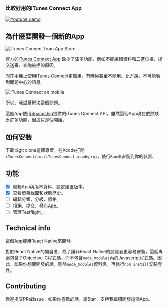 ### 比較好用的iTunes Connect App

[![Youtube demo](http://i.imgur.com/RFN0RQ3.jpg)](https://www.youtube.com/watch?v=1p3MoeznsAc "Youtube demo")

## 為什麼要開發一個新的App
![iTunes Connect from App Store](http://i.imgur.com/J488ghM.jpg)

[官方的iTunes Connect App](https://itunes.apple.com/tw/app/itunes-connect/id376771144?mt=8) 缺少了滿多功能，例如不能編輯資料和二進位檔、提交送審、查詢被拒的原因。

而在手機上使用iTunes Connect更難用，有時候甚至不能用。比方說，不可能看到問題中心的訊息。

![iTunes Connect on mobile](http://i.imgur.com/ySWWQRO.jpg)

所以，我試著解決這個問題。

這個App使用[Spaceship](https://github.com/fastlane/spaceship)提供的iTunes Connect API。雖然這個App現在依然缺乏許多功能，但這只是個開始。

## 如何安裝

下載或git clone這個專案，在Xcode打開 `iTunesConnect/ios/iTunesConnect.xcodeproj`，執行`Run`來安裝到你的裝置.

## 功能

- [x] 編輯App與版本資料，設定建置版本。
- [x] 查看螢幕截圖和狀態歷史。
- [ ] 編輯分類、分級、價格。
- [ ] 拒絕、提交、發布App。
- [ ] 管理Testflight。

## Technical info
這個App使用[React Native](https://github.com/facebook/react-native)來開發。

對於React Native的開發者，為了讓非React Native的開發者更容易安裝，這個專案包含了Objective-C程式碼，而不包含`node_modules`內的Javascript程式碼。因此，如果你想要開發的話，刪除`node_modules`資料夾，再執行`npm install`安裝套件。

## Contributing

歡迎提交PR或issue。如果你喜歡的話，請Star，支持我繼續開發這個App。
